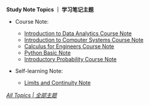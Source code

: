 **Study Note Topics ｜ 学习笔记主题**

* Course Note:
  * [Introduction to Data Analytics Course Note](https://ultrafish.cn/2022/04/30/introduction-to-data-analytics-course-note/)
  * [Introduction to Computer Systems Course Note](https://ultrafish.cn/2022/04/30/introduction-to-computer-systems-course-note/)
  * [Calculus for Engineers Course Note](https://ultrafish.cn/2022/04/28/calculus-for-engineers-course-note/)
  * [Python Basic Note](https://ultrafish.cn/2021/12/18/Python-basic-note/)
  * [Introductory Probability Course Note](https://ultrafish.cn/2021/12/12/introductory-probability-course-note/)

* Self-learning Note:
  * [Limits and Continuity Note](https://ultrafish.cn/2021/12/14/limits-continuity-note/)

[*All Topics | 全部主题*](https://ultrafish.cn/topics/#/)